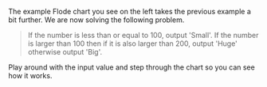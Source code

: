The example Flode chart you see on the left takes the previous example a bit further. We are now solving the following problem.

> If the number is less than or equal to 100, output 'Small'. If the number is larger than 100 then if it is also larger than 200, output 'Huge' otherwise output 'Big'.

Play around with the input value and step through the chart so you can see how it works.

